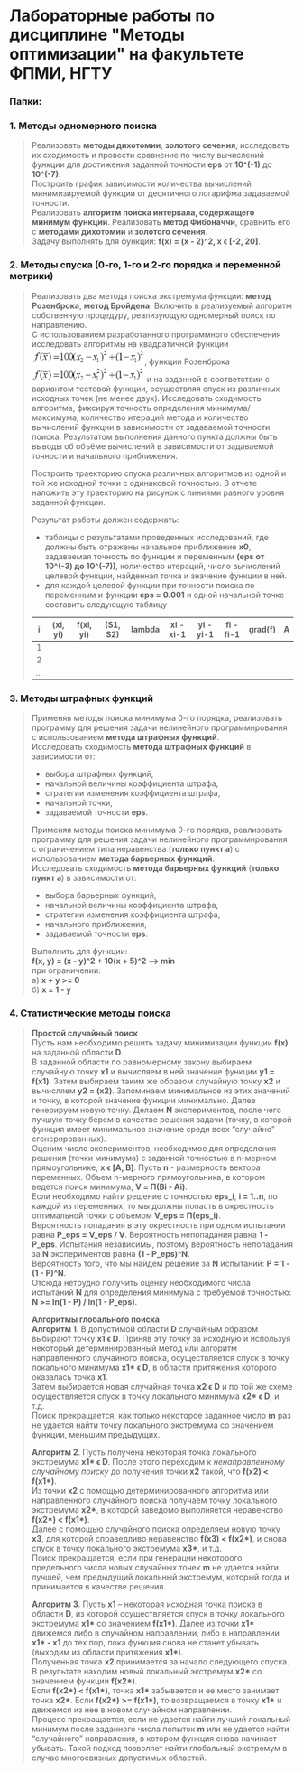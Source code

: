 # Лабораторные работы по дисциплине "Методы оптимизации" на факультете ФПМИ, НГТУ


### Папки:
### 1. Методы одномерного поиска
> Реализовать **методы дихотомии**, **золотого сечения**, исследовать их сходимость и провести сравнение по числу вычислений функции для 
достижения заданной точности **eps** от **10^(-1)** до **10^(-7)**.  
> Построить график зависимости количества вычислений минимизируемой функции от десятичного логарифма задаваемой точности.  
> Реализовать **алгоритм поиска интервала, содержащего минимум функции**. Реализовать **метод Фибоначчи**, сравнить его с **методами дихотомии** и **золотого сечения**.  
> Задачу выполнять для функции: **f(x) = (x - 2)^2, x ϵ [-2, 20]**.

### 2. Методы спуска (0-го, 1-го и 2-го порядка и переменной метрики)
> Реализовать два метода поиска экстремума функции: **метод Розенброка**, **метод Бройдена**. Включить в реализуемый алгоритм собственную процедуру, реализующую одномерный поиск по направлению.  
> С использованием разработанного программного обеспечения исследовать алгоритмы на квадратичной функции <img width="200" src="2-quadratic-function.png">, функции Розенброка <img width="200" src="2-rosenbrock-function.png"> и на заданной в соответствии с вариантом тестовой функции, осуществляя спуск из различных исходных точек (не менее двух). Исследовать сходимость алгоритма, фиксируя точность определения минимума/максимума, количество итераций метода и количество вычислений функции в зависимости от задаваемой точности поиска. Результатом выполнения данного пункта должны быть выводы об объёме вычислений в зависимости от задаваемой точности и начального приближения.  
>
> Построить траекторию спуска различных алгоритмов из одной и той же исходной точки с одинаковой точностью. В отчете наложить эту траекторию на рисунок с линиями равного уровня заданной функции. 
>
> Результат работы должен содержать:
> * таблицы с результатами проведенных исследований, где должны быть отражены начальное приближение **x0**, задаваемая точность по функции и переменным **(eps от 10^(-3) до 10^(-7))**, количество итераций, число вычислений целевой функции, найденная точка и значение функции в ней.
> * для каждой целевой функции при точности поиска по переменным и функции **eps = 0.001** и одной начальной точке составить следующую таблицу
>
> |  i  | (xi, yi)  | f(xi, yi) | (S1, S2) | lambda | xi - xi-1 | yi - yi-1 | fi - fi-1 | grad(f) | A |
> |:---:|:---------:| :--------:|:--------:|:------:|:---------:|:---------:|:---------:|:-------:|:-:|
> |  1  |           |           |          |        |           |           |           |         |   |
> |  2  |           |           |          |        |           |           |           |         |   |
> | ... |           |           |          |        |           |           |           |         |   |

### 3. Методы штрафных функций
> Применяя методы поиска минимума 0-го порядка, реализовать программу для решения задачи нелинейного программирования с использованием **метода штрафных функций**.  
Исследовать сходимость **метода штрафных функций** в зависимости от:  
> * выбора штрафных функций,  
> * начальной величины коэффициента штрафа,  
> * стратегии изменения коэффициента штрафа,  
> * начальной точки,  
> * задаваемой точности **eps**.  
>
> Применяя методы поиска минимума 0-го порядка, реализовать программу для решения задачи нелинейного программирования с ограничением типа неравенства (**только пункт а**) с использованием **метода барьерных функций**.  
> Исследовать сходимость **метода барьерных функций** (**только пункт а**) в зависимости от:   
> * выбора барьерных функций,
> * начальной величины коэффициента штрафа,
> * стратегии изменения коэффициента штрафа,
> * начального приближения,
> * задаваемой точности **eps**.
>
> Выполнить для функции:  
> **f(x, y) = (x - y)^2 + 10(x + 5)^2 --> min**  
> при ограничении:  
> а) **x + y >= 0**  
> б) **x = 1 - y**

### 4. Статистические методы поиска
> **Простой случайный поиск**  
> Пусть нам необходимо решить задачу минимизации функции **f(x)** на заданной области **D**.  
В заданной области по равномерному закону выбираем случайную точку **x1** и вычисляем в ней значение функции **y1 = f(x1)**. Затем выбираем таким же образом случайную точку **x2** и вычисляем **y2 = (x2)**. Запоминаем минимальное из этих значений и точку, в которой значение функции минимально. Далее генерируем новую точку. Делаем **N** экспериментов, после чего лучшую точку берем в качестве решения задачи (точку, в которой функция имеет минимальное значение среди всех “случайно” сгенерированных).  
> Оценим число экспериментов, необходимое для определения решения (точки минимума) с заданной точностью в n-мерном прямоугольнике, **x ϵ [A, B]**. Пусть **n** - размерность вектора переменных. Объем n-мерного прямоугольника, в котором ведется поиск минимума, **V = П(Bi - Ai)**.    
> Если необходимо найти решение с точностью **eps_i**, **i = 1..n**, по каждой из переменных, то мы должны попасть в окрестность оптимальной точки с объемом **V_eps = П(eps_i)**.  
> Вероятность попадания в эту окрестность при одном испытании равна **P_eps = V_eps / V**. Вероятность непопадания равна **1 - P_eps**. Испытания независимы, поэтому вероятность непопадания за **N** экспериментов равна **(1 - P_eps)^N**.  
> Вероятность того, что мы найдем решение за **N** испытаний: **P = 1 - (1 - P)^N**.  
Отсюда нетрудно получить оценку необходимого числа испытаний **N** для определения минимума с требуемой точностью: **N >= ln(1 - P) / ln(1 - P_eps)**.  
>
> **Алгоритмы глобального поиска**  
> **Алгоритм 1**. В допустимой области **D** случайным образом выбирают точку **x1 ϵ D**. Приняв эту точку за исходную и используя некоторый детерминированный метод или алгоритм направленного случайного поиска, осуществляется спуск в точку локального минимума **x1\* ϵ D**, в области притяжения которого оказалась точка **x1**.  
Затем выбирается новая случайная точка **x2 ϵ D** и по той же схеме осуществляется спуск в точку локального минимума **x2\* ϵ D**, и т.д.  
Поиск прекращается, как только некоторое заданное число **m** раз не удается найти точку локального экстремума со значением функции, меньшим предыдущих.
>
> **Алгоритм 2**. Пусть получена некоторая точка локального экстремума **x1\* ϵ D**. После этого переходим к *ненаправленному случайному поиску* до получения точки **x2** такой, что **f(x2) < f(x1\*)**.  
Из точки **x2** с помощью детерминированного алгоритма или направленного случайного поиска получаем точку локального экстремума **x2\***, в которой заведомо выполняется неравенство **f(x2\*) < f(x1\*)**.  
Далее с помощью случайного поиска определяем новую точку **x3**, для которой справедливо неравенство **f(x3) < f(x2\*)**, и снова спуск в точку локального экстремума **x3\***, и т.д.  
Поиск прекращается, если при генерации некоторого предельного числа новых случайных точек **m** не удается найти лучшей, чем предыдущий локальный экстремум, который тогда и принимается в качестве решения.  
>
> **Алгоритм 3**. Пусть **x1** – некоторая исходная точка поиска в области **D**, из которой осуществляется спуск в точку локального экстремума **x1\*** со значением **f(x1\*)**. Далее из точки **x1\*** движемся либо в случайном направлении, либо в направлении **x1\* - x1** до тех пор, пока функция снова не станет убывать (выходим из области притяжения **x1\***).  
Полученная точка **x2** принимается за начало следующего спуска. В результате находим новый локальный экстремум **x2\*** со значением функции **f(x2\*)**.  
Если **f(x2\*) < f(x1\*)**, точка **x1\*** забывается и ее место занимает точка **x2\***. Если **f(x2\*) >= f(x1\*)**, то возвращаемся в точку **x1\*** и движемся из нее в новом случайном направлении.  
Процесс прекращается, если не удается найти лучший локальный минимум после заданного числа попыток **m** или не удается найти “случайного” направления, в котором функция снова начинает убывать.
Такой подход позволяет найти глобальный экстремум в случае многосвязных допустимых областей.
